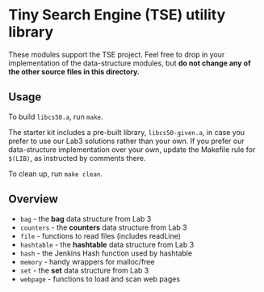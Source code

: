 # Tiny Search Engine (TSE) utility library

These modules support the TSE project.  Feel free to drop in your implementation of the data-structure modules, but **do not change any of the other source files in this directory.**

## Usage

To build `libcs50.a`, run `make`. 

The starter kit includes a pre-built library, `libcs50-given.a`, in case you prefer to use our Lab3 solutions rather than your own.
If you prefer our data-structure implementation over your own, update the Makefile rule for `$(LIB)`, as instructed by comments there.

To clean up, run `make clean`.

## Overview

 * `bag` - the **bag** data structure from Lab 3
 * `counters` - the **counters** data structure from Lab 3
 * `file` - functions to read files (includes readLine)
 * `hashtable` - the **hashtable** data structure from Lab 3
 * `hash` - the Jenkins Hash function used by hashtable
 * `memory` - handy wrappers for malloc/free
 * `set` - the **set** data structure from Lab 3
 * `webpage` - functions to load and scan web pages
